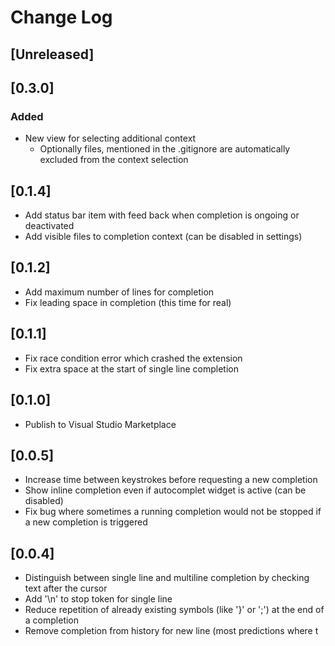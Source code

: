 # Change Log

## [Unreleased]

## [0.3.0]

### Added

- New view for selecting additional context
  - Optionally files, mentioned in the .gitignore are automatically excluded from the context selection

## [0.1.4]

- Add status bar item with feed back when completion is ongoing or deactivated
- Add visible files to completion context (can be disabled in settings)

## [0.1.2]

- Add maximum number of lines for completion
- Fix leading space in completion (this time for real)

## [0.1.1]

- Fix race condition error which crashed the extension
- Fix extra space at the start of single line completion

## [0.1.0]

- Publish to Visual Studio Marketplace

## [0.0.5]

- Increase time between keystrokes before requesting a new completion
- Show inline completion even if autocomplet widget is active (can be disabled)
- Fix bug where sometimes a running completion would not be stopped if a new completion is triggered

## [0.0.4]

- Distinguish between single line and multiline completion by checking text after the cursor
- Add '\n' to stop token for single line
- Reduce repetition of already existing symbols (like '}' or ';') at the end of a completion
- Remove completion from history for new line (most predictions where t
